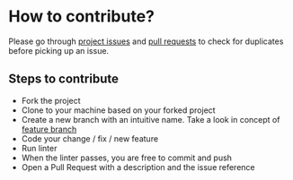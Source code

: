 # How to contribute?

Please go through [project issues](https://github.com/ManrajGrover/HackerRank-API-Node-Wrapper/issues) and [pull requests](https://github.com/ManrajGrover/HackerRank-API-Node-Wrapper/pulls) to check for duplicates before picking up an issue.

## Steps to contribute

* Fork the project
* Clone to your machine based on your forked project
* Create a new branch with an intuitive name. Take a look in concept of [feature branch](https://martinfowler.com/bliki/FeatureBranch.html)
* Code your change / fix / new feature
* Run linter
* When the linter passes, you are free to commit and push
* Open a Pull Request with a description and the issue reference
